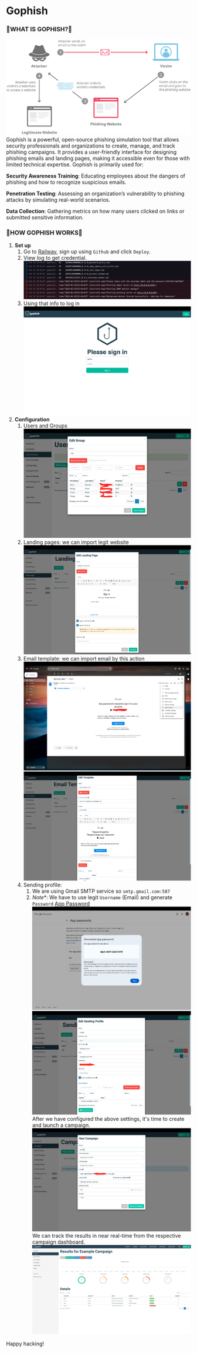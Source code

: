 # Gophish
### 📜WHAT IS GOPHISH?📜
![](https://github.com/chrispham-cyber/Cybersecurity-Practice-Projects/blob/main/Gophish/intro.png)
Gophish is a powerful, open-source phishing simulation tool that allows security professionals and organizations to create, manage, and track phishing campaigns. It provides a user-friendly interface for designing phishing emails and landing pages, making it accessible even for those with limited technical expertise. Gophish is primarily used for:

**Security Awareness Training**: Educating employees about the dangers of phishing and how to recognize suspicious emails.

**Penetration Testing**: Assessing an organization’s vulnerability to phishing attacks by simulating real-world scenarios.

**Data Collection**: Gathering metrics on how many users clicked on links or submitted sensitive information.

### 🎣HOW GOPHISH WORKS🎣
1. **Set up**
    1. Go to [Railway](https://railway.app/new/template/gEmUp6?referralCode=alphasec&ref=alphasec.io), sign up using `Github` and click `Deploy`.
    2. View log to get credential. ![](https://github.com/chrispham-cyber/Cybersecurity-Practice-Projects/blob/main/Gophish/LogPassword.png)
    3. Using that info to log in ![](https://github.com/chrispham-cyber/Cybersecurity-Practice-Projects/blob/main/Gophish/Login.png)
2. **Configuration**
    1. Users and Groups ![](https://github.com/chrispham-cyber/Cybersecurity-Practice-Projects/blob/main/Gophish/UserGroup.png)
    2. Landing pages: we can import legit website ![](https://github.com/chrispham-cyber/Cybersecurity-Practice-Projects/blob/main/Gophish/LandingPage.png)
    3. Email template: we can import email by this action
![](https://github.com/chrispham-cyber/Cybersecurity-Practice-Projects/blob/main/Gophish/ImportMail.png)
![](https://github.com/chrispham-cyber/Cybersecurity-Practice-Projects/blob/main/Gophish/Email.png)
    4. Sending profile:
        1. We are using Gmail SMTP service so `smtp.gmail.com:587`
        2. *Note**: We have to use legit `Username` (Email) and generate `Password` [App Password](https://myaccount.google.com/apppasswords)
 ![](https://github.com/chrispham-cyber/Cybersecurity-Practice-Projects/blob/main/Gophish/AppPassword.png)
 ![](https://github.com/chrispham-cyber/Cybersecurity-Practice-Projects/blob/main/Gophish/MailProfile.png)
After we have configured the above settings, it's time to create and launch a campaign. ![](https://github.com/chrispham-cyber/Cybersecurity-Practice-Projects/blob/main/Gophish/Campaign.png)
We can track the results in near real-time from the respective campaign dashboard.  ![](https://github.com/chrispham-cyber/Cybersecurity-Practice-Projects/blob/main/Gophish/report.png)

Happy hacking!
